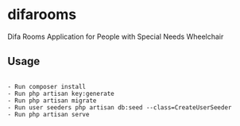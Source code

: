 # difarooms
Difa Rooms Application for People with Special Needs Wheelchair

## Usage

```terminal

- Run composer install 
- Run php artisan key:generate
- Run php artisan migrate
- Run user seeders php artisan db:seed --class=CreateUserSeeder
- Run php artisan serve

```

